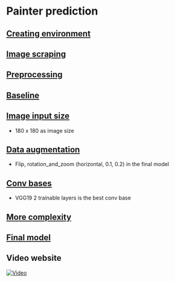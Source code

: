 # Painter prediction

## [Creating environment](creating_environment.md)
## [Image scraping](image_scraping.md)
## [Preprocessing](preprocessing.md)

## [Baseline](baseline.md)
## [Image input size](input_size.md)
- 180 x 180 as image size
## [Data augmentation](data_augmentation.md)
- Flip, rotation_and_zoom (horizontal, 0.1, 0.2) in the final model
## [Conv bases](conv_bases.md)
- VGG19 2 trainable layers is the best conv base

## [More complexity](complexity.md)

## [Final model](final_model.md)

## Video website



[![Video ]()](https://raw.githubusercontent.com/jarneamerlinck/painter_image_prediction/main/docs/local_run_website.mp4)